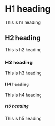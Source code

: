 # H1 heading
This is h1 heading

## H2 heading
This is h2 heading

### H3 heading
This is h3 heading

#### H4 heading
This is h4 heading

##### H5 heading
This is h5 heading


